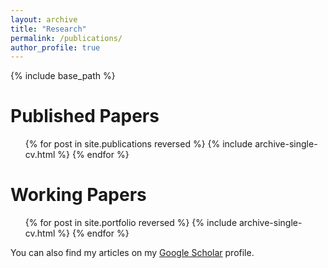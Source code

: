 ```yaml
---
layout: archive
title: "Research"
permalink: /publications/
author_profile: true
---
```


{% include base_path %}

Published Papers
======
  <ul>
    {% for post in site.publications reversed %}
      {% include archive-single-cv.html %}
    {% endfor %}
  </ul>

Working Papers
======
  <ul>
    {% for post in site.portfolio reversed %}
      {% include archive-single-cv.html %}
    {% endfor %}
  </ul>
  
You can also find my articles on my [Google Scholar](https://scholar.google.com/citations?user=T-xX3w0AAAAJ&hl=en) profile.
